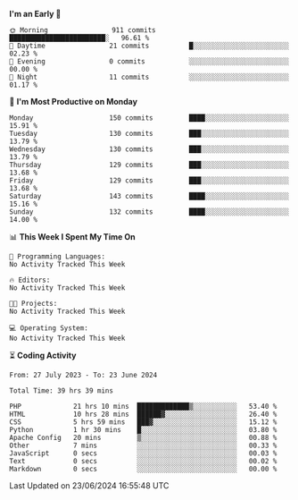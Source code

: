 
<!--START_SECTION:week-->
**I'm an Early 🐤** 

```text
🌞 Morning                911 commits         ████████████████████████░   96.61 % 
🌆 Daytime                21 commits          █░░░░░░░░░░░░░░░░░░░░░░░░   02.23 % 
🌃 Evening                0 commits           ░░░░░░░░░░░░░░░░░░░░░░░░░   00.00 % 
🌙 Night                  11 commits          ░░░░░░░░░░░░░░░░░░░░░░░░░   01.17 % 
```
📅 **I'm Most Productive on Monday** 

```text
Monday                   150 commits         ████░░░░░░░░░░░░░░░░░░░░░   15.91 % 
Tuesday                  130 commits         ███░░░░░░░░░░░░░░░░░░░░░░   13.79 % 
Wednesday                130 commits         ███░░░░░░░░░░░░░░░░░░░░░░   13.79 % 
Thursday                 129 commits         ███░░░░░░░░░░░░░░░░░░░░░░   13.68 % 
Friday                   129 commits         ███░░░░░░░░░░░░░░░░░░░░░░   13.68 % 
Saturday                 143 commits         ████░░░░░░░░░░░░░░░░░░░░░   15.16 % 
Sunday                   132 commits         ████░░░░░░░░░░░░░░░░░░░░░   14.00 % 
```


📊 **This Week I Spent My Time On** 

```text
💬 Programming Languages: 
No Activity Tracked This Week

🔥 Editors: 
No Activity Tracked This Week

🐱‍💻 Projects: 
No Activity Tracked This Week

💻 Operating System: 
No Activity Tracked This Week
```


<!--END_SECTION:week-->

⏳ **Coding Activity**

<!--START_SECTION:alltime-->

```text
From: 27 July 2023 - To: 23 June 2024

Total Time: 39 hrs 39 mins

PHP             21 hrs 10 mins  █████████████▒░░░░░░░░░░░   53.40 %
HTML            10 hrs 28 mins  ██████▓░░░░░░░░░░░░░░░░░░   26.40 %
CSS             5 hrs 59 mins   ███▓░░░░░░░░░░░░░░░░░░░░░   15.12 %
Python          1 hr 30 mins    █░░░░░░░░░░░░░░░░░░░░░░░░   03.80 %
Apache Config   20 mins         ▒░░░░░░░░░░░░░░░░░░░░░░░░   00.88 %
Other           7 mins          ░░░░░░░░░░░░░░░░░░░░░░░░░   00.33 %
JavaScript      0 secs          ░░░░░░░░░░░░░░░░░░░░░░░░░   00.03 %
Text            0 secs          ░░░░░░░░░░░░░░░░░░░░░░░░░   00.02 %
Markdown        0 secs          ░░░░░░░░░░░░░░░░░░░░░░░░░   00.00 %
```

<!--END_SECTION:alltime-->
<!--START_SECTION:date-->

 Last Updated on 23/06/2024 16:55:48 UTC
<!--END_SECTION:date-->
